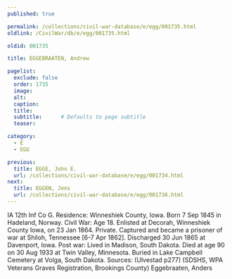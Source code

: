 ```yaml
---
published: true

permalink: /collections/civil-war-database/e/egg/001735.html
oldlink: /CivilWar/db/e/egg/001735.html

oldid: 001735

title: EGGEBRAATEN, Andrew

pagelist:
  exclude: false
  order: 1735
  image: 
  alt:
  caption:
  title:
  subtitle:      # Defaults to page subtitle
  teaser:

category: 
  - E 
  - EGG

previous:
  title: EGGE, John E.
  url: /collections/civil-war-database/e/egg/001734.html  
next:
  title: EGGEN, Jens
  url: /collections/civil-war-database/e/egg/001736.html   
---
```

IA 12th Inf Co G. Residence: Winneshiek County, Iowa. Born 7 Sep 1845 in Hadeland, Norway. Civil War: Age 18. Enlisted at Decorah, Winneshiek County Iowa, on 23 Jan 1864. Private. Captured and became a prisoner of war at Shiloh, Tennessee [6-7 Apr 1862]. Discharged 30 Jun 1865 at Davenport, Iowa. Post war: Lived in Madison, South Dakota. Died at age 90 on 30 Aug 1933 at Twin Valley, Minnesota. Buried in Lake Campbell Cemetery at Volga, South Dakota. Sources: (Ulvestad p277) (SDSHS, WPA Veterans Graves Registration, Brookings County) &#147;Eggebraaten, Anders&#148;